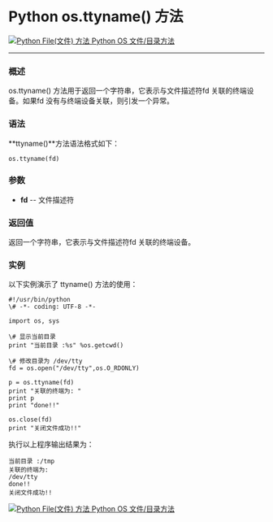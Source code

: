 Python os.ttyname() 方法
======================

 [![Python File(文件) 方法](../images/up.gif) Python OS 文件/目录方法](os-file-methods.html)

* * *

### 概述

os.ttyname() 方法用于返回一个字符串，它表示与文件描述符fd 关联的终端设备。如果fd 没有与终端设备关联，则引发一个异常。

### 语法

**ttyname()**方法语法格式如下：
```
os.ttyname(fd)
```
### 参数

*   **fd** \-\- 文件描述符
    

### 返回值

返回一个字符串，它表示与文件描述符fd 关联的终端设备。

### 实例

以下实例演示了 ttyname() 方法的使用：
```
#!/usr/bin/python
\# -*- coding: UTF-8 -*-

import os, sys

\# 显示当前目录
print "当前目录 :%s" %os.getcwd()

\# 修改目录为 /dev/tty
fd = os.open("/dev/tty",os.O_RDONLY)

p = os.ttyname(fd)
print "关联的终端为: "
print p
print "done!!"

os.close(fd)
print "关闭文件成功!!"
```
执行以上程序输出结果为：
```
当前目录 :/tmp
关联的终端为:
/dev/tty
done!!
关闭文件成功!!
```
 [![Python File(文件) 方法](../images/up.gif) Python OS 文件/目录方法](os-file-methods.html)